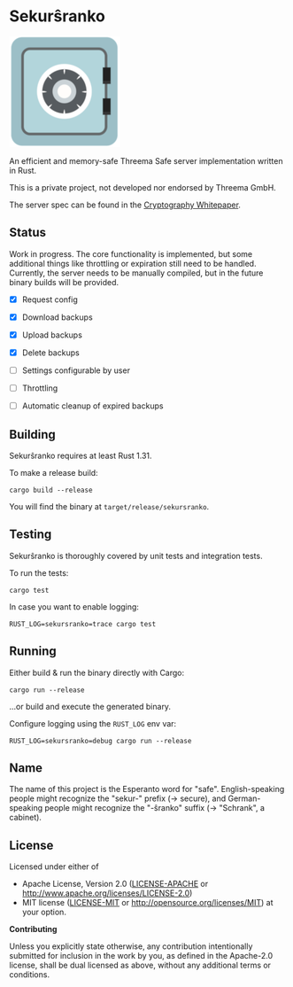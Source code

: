 # Sekurŝranko

![Icon](safe.png)

An efficient and memory-safe Threema Safe server implementation
written in Rust.

This is a private project, not developed nor endorsed by Threema GmbH.

The server spec can be found in the [Cryptography
Whitepaper](https://threema.ch/press-files/2_documentation/cryptography_whitepaper.pdf).


## Status

Work in progress. The core functionality is implemented, but some additional
things like throttling or expiration still need to be handled. Currently, the
server needs to be manually compiled, but in the future binary builds will be
provided.

- [x] Request config
- [x] Download backups
- [x] Upload backups
- [x] Delete backups
- [ ] Settings configurable by user
- [ ] Throttling
- [ ] Automatic cleanup of expired backups


## Building

Sekurŝranko requires at least Rust 1.31.

To make a release build:

    cargo build --release

You will find the binary at `target/release/sekursranko`.


## Testing

Sekurŝranko is thoroughly covered by unit tests and integration tests.

To run the tests:

    cargo test

In case you want to enable logging:

    RUST_LOG=sekursranko=trace cargo test


## Running

Either build & run the binary directly with Cargo:

    cargo run --release

...or build and execute the generated binary.

Configure logging using the `RUST_LOG` env var:

    RUST_LOG=sekursranko=debug cargo run --release


## Name

The name of this project is the Esperanto word for "safe". English-speaking
people might recognize the "sekur-" prefix (-> secure), and German-speaking
people might recognize the "-ŝranko" suffix (-> "Schrank", a cabinet).


## License

Licensed under either of

 * Apache License, Version 2.0 ([LICENSE-APACHE](LICENSE-APACHE) or
   http://www.apache.org/licenses/LICENSE-2.0)
 * MIT license ([LICENSE-MIT](LICENSE-MIT) or
   http://opensource.org/licenses/MIT) at your option.

**Contributing**

Unless you explicitly state otherwise, any contribution intentionally submitted
for inclusion in the work by you, as defined in the Apache-2.0 license, shall
be dual licensed as above, without any additional terms or conditions.
